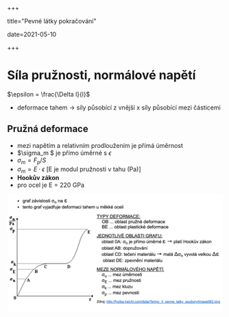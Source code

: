 +++

title="Pevné látky pokračování"

date=2021-05-10

+++

# Síla pružnosti, normálové napětí

$\epsilon = \frac{\Delta l}{l}$

- deformace tahem $\to$ síly působící z vnější x síly působící mezi částicemi



## Pružná deformace

- mezi napětím a relativním prodloužením je přímá úměrnost
- $\sigma_m $ je přímo úměrné s $\epsilon$
- $\sigma_m=F_p/S$
- $\sigma_m = E \cdot \epsilon$  [E je modul pružnosti v tahu (Pa)]
- **Hookův zákon**
- pro ocel je E = 220 GPa

![](https://github.com/cervthecoder/github_images/blob/master/Screenshot%202021-05-10%20at%2014.50.51.png?raw=true)

